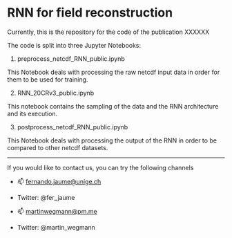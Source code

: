# RNN for field reconstruction

Currently, this is the repository for the code of the publication XXXXXX

The code is split into three Jupyter Notebooks:

1)  preprocess_netcdf_RNN_public.ipynb 

This Notebook deals with processing the raw netcdf input data in order for them to be used for training.

2)  RNN_20CRv3_public.ipynb
 
This notebook contains the sampling of the data and the RNN architecture and its execution.

3)  postprocess_netcdf_RNN_public.ipynb

This Notebook deals with processing the output of the RNN in order to be compared to other netcdf datasets.

---------------------------------------------------------------------------------------------------------------
If you would like to contact us, you can try the following channels

- 📫 fernando.jaume@unige.ch
- Twitter: @fer_jaume

- 📫 martinwegmann@pm.me
- Twitter: @martin_wegmann


<!---
martin-wegmann/martin-wegmann is a ✨ special ✨ repository because its `README.md` (this file) appears on your GitHub profile.
You can click the Preview link to take a look at your changes.
--->
